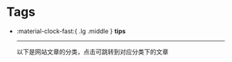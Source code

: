 # Tags

<div class="grid cards" markdown>

-   :material-clock-fast:{ .lg .middle } __tips__

    ---

    以下是网站文章的分类，点击可跳转到对应分类下的文章

</div>

<!-- material/tags { scope: true } -->





